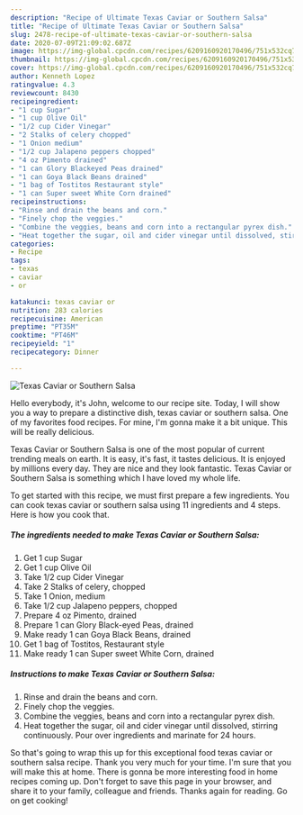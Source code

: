 ```yaml
---
description: "Recipe of Ultimate Texas Caviar or Southern Salsa"
title: "Recipe of Ultimate Texas Caviar or Southern Salsa"
slug: 2478-recipe-of-ultimate-texas-caviar-or-southern-salsa
date: 2020-07-09T21:09:02.687Z
image: https://img-global.cpcdn.com/recipes/6209160920170496/751x532cq70/texas-caviar-or-southern-salsa-recipe-main-photo.jpg
thumbnail: https://img-global.cpcdn.com/recipes/6209160920170496/751x532cq70/texas-caviar-or-southern-salsa-recipe-main-photo.jpg
cover: https://img-global.cpcdn.com/recipes/6209160920170496/751x532cq70/texas-caviar-or-southern-salsa-recipe-main-photo.jpg
author: Kenneth Lopez
ratingvalue: 4.3
reviewcount: 8430
recipeingredient:
- "1 cup Sugar"
- "1 cup Olive Oil"
- "1/2 cup Cider Vinegar"
- "2 Stalks of celery chopped"
- "1 Onion medium"
- "1/2 cup Jalapeno peppers chopped"
- "4 oz Pimento drained"
- "1 can Glory Blackeyed Peas drained"
- "1 can Goya Black Beans drained"
- "1 bag of Tostitos Restaurant style"
- "1 can Super sweet White Corn drained"
recipeinstructions:
- "Rinse and drain the beans and corn."
- "Finely chop the veggies."
- "Combine the veggies, beans and corn into a rectangular pyrex dish."
- "Heat together the sugar, oil and cider vinegar until dissolved, stirring continuously. Pour over ingredients and marinate for 24 hours."
categories:
- Recipe
tags:
- texas
- caviar
- or

katakunci: texas caviar or 
nutrition: 283 calories
recipecuisine: American
preptime: "PT35M"
cooktime: "PT46M"
recipeyield: "1"
recipecategory: Dinner

---
```



![Texas Caviar or Southern Salsa](https://img-global.cpcdn.com/recipes/6209160920170496/751x532cq70/texas-caviar-or-southern-salsa-recipe-main-photo.jpg)

Hello everybody, it's John, welcome to our recipe site. Today, I will show you a way to prepare a distinctive dish, texas caviar or southern salsa. One of my favorites food recipes. For mine, I'm gonna make it a bit unique. This will be really delicious.



Texas Caviar or Southern Salsa is one of the most popular of current trending meals on earth. It is easy, it's fast, it tastes delicious. It is enjoyed by millions every day. They are nice and they look fantastic. Texas Caviar or Southern Salsa is something which I have loved my whole life.


To get started with this recipe, we must first prepare a few ingredients. You can cook texas caviar or southern salsa using 11 ingredients and 4 steps. Here is how you cook that.

<!--inarticleads1-->

##### The ingredients needed to make Texas Caviar or Southern Salsa:

1. Get 1 cup Sugar
1. Get 1 cup Olive Oil
1. Take 1/2 cup Cider Vinegar
1. Take 2 Stalks of celery, chopped
1. Take 1 Onion, medium
1. Take 1/2 cup Jalapeno peppers, chopped
1. Prepare 4 oz Pimento, drained
1. Prepare 1 can Glory Black-eyed Peas, drained
1. Make ready 1 can Goya Black Beans, drained
1. Get 1 bag of Tostitos, Restaurant style
1. Make ready 1 can Super sweet White Corn, drained




<!--inarticleads2-->

##### Instructions to make Texas Caviar or Southern Salsa:

1. Rinse and drain the beans and corn.
1. Finely chop the veggies.
1. Combine the veggies, beans and corn into a rectangular pyrex dish.
1. Heat together the sugar, oil and cider vinegar until dissolved, stirring continuously. Pour over ingredients and marinate for 24 hours.




So that's going to wrap this up for this exceptional food texas caviar or southern salsa recipe. Thank you very much for your time. I'm sure that you will make this at home. There is gonna be more interesting food in home recipes coming up. Don't forget to save this page in your browser, and share it to your family, colleague and friends. Thanks again for reading. Go on get cooking!

